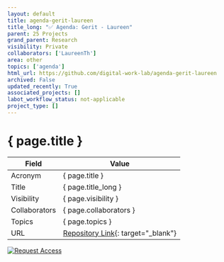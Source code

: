 ```yaml
---
layout: default
title: agenda-gerit-laureen
title_long: "✅ Agenda: Gerit - Laureen"
parent: 25 Projects
grand_parent: Research
visibility: Private
collaborators: ['LaureenTh']
area: other
topics: ['agenda']
html_url: https://github.com/digital-work-lab/agenda-gerit-laureen
archived: False
updated_recently: True
associated_projects: []
labot_workflow_status: not-applicable
project_type: []
---
```


# { page.title }

Field               | Value
------------------- | ----------------------------------
Acronym             | { page.title }
Title               | { page.title_long }
Visibility          | { page.visibility }
Collaborators       | { page.collaborators }
Topics              | { page.topics }
URL                 | [Repository Link](https://github.com/digital-work-lab/agenda-gerit-laureen){: target="_blank"}

[![Request Access](https://img.shields.io/badge/Request-Access-blue?style=for-the-badge)](https://github.com/digital-work-lab/handbook/issues/new?assignees=geritwagner&labels=access+request&template=request-repo-access.md&title=%5BAccess+Request%5D+Request+for+access+to+repository)
